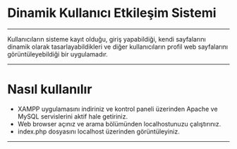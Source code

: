 # Dinamik Kullanıcı Etkileşim Sistemi
<hr>

Kullanıcıların sisteme kayıt olduğu, giriş yapabildiği, kendi sayfalarını dinamik olarak tasarlayabildikleri
ve diğer kullanıcıların profil web sayfalarını görüntüleyebildiği bir uygulamadır. 

<hr>

<h1> Nasıl kullanılır </h1>

- XAMPP uygulamasını indiriniz ve kontrol paneli üzerinden Apache ve MySQL servislerini aktif hale getiriniz. <br>
- Web browser açınız ve arama bölümünden localhostunuzu çalıştırınız. <br>
- index.php dosyasını localhost üzerinden görüntüleyiniz. <br>

<hr>
